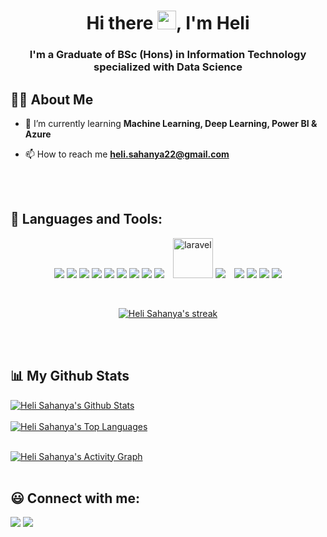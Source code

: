 
<h1 align="center">Hi there <img src="https://raw.githubusercontent.com/MartinHeinz/MartinHeinz/master/wave.gif" width="30px">, I'm Heli</h1>
<h3 align="center">I'm a Graduate of BSc (Hons) in Information Technology specialized with Data Science</h3>


## 🙋‍♀️ About Me

- 🌱 I’m currently learning **Machine Learning, Deep Learning, Power BI & Azure**

- 📫 How to reach me **heli.sahanya22@gmail.com**

<br>
<br>

## 🚀 Languages and Tools:

<p align="center"> 
    <a href="https://www.python.org" target="_blank"> <img src="https://img.icons8.com/color/48/000000/python.png"/></a> 
    <a href="https://www.java.com" target="_blank"> <img src="https://img.icons8.com/color/48/000000/java-coffee-cup-logo.png"/></a>
    <a href="https://www.w3schools.com/cpp/" target="_blank"> <img src="https://img.icons8.com/color/48/000000/c-plus-plus-logo.png"/></a>
    <a href="https://www.cprogramming.com" target="_blank"> <img src="https://img.icons8.com/color/48/000000/c-programming.png"/></a>
    <a href="https://developer.mozilla.org/en-US/docs/Web/JavaScript" target="_blank"> <img src="https://img.icons8.com/color/48/000000/javascript.png"/></a> 
    <a href="https://www.w3.org/html/" target="_blank"> <img src="https://img.icons8.com/color/48/000000/html-5.png"/></a> 
    <a href="https://www.w3schools.com/css/" target="_blank"> <img src="https://img.icons8.com/color/48/000000/css3.png"/></a> 
    <a href="https://getbootstrap.com" target="_blank"> <img src="https://img.icons8.com/color/48/000000/bootstrap.png"/></a> 
    <a style="padding-right:10px;" href="https://www.php.net/" target="_blank"> <img src="https://img.icons8.com/offices/48/000000/php-logo.png"/></a>
    <a href="https://laravel.com/" target="_blank"> <img width="64" height="64" src="https://img.icons8.com/arcade/64/laravel.png" alt="laravel"/></a>
    <a style="padding-right:10px;" href="https://www.mysql.com/" target="_blank"> <img src="https://img.icons8.com/color/48/000000/mysql-logo.png"/></a>
    <a href="https://www.microsoft.com/en-us/sql-server" target="_blank"> <img src="https://img.icons8.com/color/48/000000/microsoft-sql-server.png"/></a>
    <a href="https://git-scm.com/" target="_blank"> <img src="https://img.icons8.com/color/48/000000/git.png"/></a> 
    <a href="https://developer.android.com/" target="_blank"> <img src="https://img.icons8.com/fluency/48/000000/android-os.png"/></a>
    <a href="https://hadoop.apache.org/" target="_blank"> <img src="https://img.icons8.com/color/48/000000/hadoop-distributed-file-system.png"/></a>
    
</p>

<br>

<p align="center">
    <a href="https://github.com/HeliSahanya/github-readme-streak-stats">
        <img title="🔥 Get streak stats for your profile at git.io/streak-stats" alt="Heli Sahanya's streak" src="https://github-readme-streak-stats.herokuapp.com/?user=HeliSahanya&theme=tokyonight&hide_border=true&stroke=0000&background=0D1117"/>
    </a>
</p>

<br>
<br>

## 📊 My Github Stats

<a href="https://github.com/HeliSahanya/github-readme-stats"><img alt="Heli Sahanya's Github Stats" src="https://github-readme-stats.vercel.app/api?username=HeliSahanya&show_icons=true&count_private=true&theme=tokyonight&hide_border=true&bg_color=0D1117" /></a>
<br>
<br>
<a href="https://github.com/HeliSahanya/github-readme-stats"><img alt="Heli Sahanya's Top Languages" src="https://github-readme-stats.vercel.app/api/top-langs/?username=HeliSahanya&langs_count=8&count_private=true&layout=compact&theme=tokyonight&hide_border=true&bg_color=0D1117" /></a>
<br>
<br>
<!--<a href="https://github.com/HeliSahanya/github-readme-activity-graph"><img alt="Heli Sahanya's Activity Graph" src="https://activity-graph.herokuapp.com/graph?username=HeliSahanya&bg_color=0D1117&color=8A9dFF&line=01B285&point=BE5CFF&hide_border=true" /></a>-->
<a href="https://github.com/HeliSahanya/github-readme-activity-graph"><img alt="Heli Sahanya's Activity Graph" src="https://github-readme-activity-graph.vercel.app/graph?username=HeliSahanya&theme=tokyo-night" /></a>
<br>
<br>

## 😃 Connect with me:

<p align="left">
  <a href = "https://www.linkedin.com/in/helisahanya/"><img src="https://img.icons8.com/fluent/48/000000/linkedin.png"/></a>
  <a href = "https://www.instagram.com/heli_s_99/"><img src="https://img.icons8.com/fluent/48/000000/instagram-new.png"/></a>
</p>
